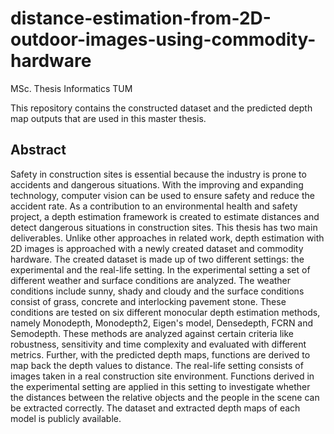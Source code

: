 # distance-estimation-from-2D-outdoor-images-using-commodity-hardware
MSc. Thesis Informatics TUM 

This repository contains the constructed dataset and the predicted depth map outputs that are used in this master thesis.

## Abstract
Safety in construction sites is essential because the industry is prone to accidents and dangerous situations. With the improving and expanding technology, computer vision can be used to ensure safety and reduce the accident rate.  As a contribution to an environmental health and safety project, a depth estimation framework is created to estimate distances and detect dangerous situations in construction sites. This thesis has two main deliverables.
Unlike other approaches in related work, depth estimation with 2D images is approached with a newly created dataset and commodity hardware.
The created dataset is made up of two different settings: the experimental and the real-life setting. In the experimental setting a set of different weather and surface conditions are analyzed. The weather conditions include sunny, shady and cloudy and the surface conditions consist of grass, concrete and interlocking pavement stone. These conditions are tested on six different monocular depth estimation methods, namely Monodepth, Monodepth2, Eigen's model, Densedepth, FCRN and Semodepth.
These methods are analyzed against certain criteria like robustness, sensitivity and time complexity and evaluated with different metrics. Further, with the predicted depth maps, functions are derived to map back the depth values to distance.
The real-life setting consists of images taken in a real construction site environment. Functions derived in the experimental setting are applied in this setting to investigate whether the distances between the relative objects and the people in the scene can be extracted correctly. 
The dataset and extracted depth maps of each model is publicly available.

